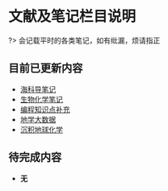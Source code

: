 # 文献及笔记栏目说明 <!-- {docsify-ignore-all} -->

?> 会记载平时的各类笔记，如有纰漏，烦请指正

## 目前已更新内容

- [海科导笔记](/Page/Notes/Oceanography-Notes "关于海洋科学导论的笔记")
- [生物化学笔记](/Page/Notes/Biochemistry-Notes "一些生物化学知识点")
- [编程知识点补充](/Page/Notes/Add-Lore "一些编程知识点")
- [地学大数据](Page/Notes/Geoscience-Data "部分地学大数据系列文献收录")
- [沉积地球化学](Page/Notes/Biochemical-Deposit "部分海洋地球化学文献收录")

## 待完成内容

- **无**
